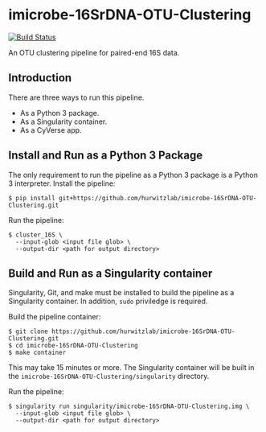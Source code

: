 # imicrobe-16SrDNA-OTU-Clustering

[![Build Status](https://travis-ci.org/hurwitzlab/imicrobe-16SrDNA-OTU-Clustering.svg?branch=develop)](https://travis-ci.org/hurwitzlab/imicrobe-16SrDNA-OTU-Clustering)

An OTU clustering pipeline for paired-end 16S data.

## Introduction

There are three ways to run this pipeline.

  + As a Python 3 package.
  + As a Singularity container.
  + As a CyVerse app.

## Install and Run as a Python 3 Package

The only requirement to run the pipeline as a Python 3 package is a Python 3 interpreter.
Install the pipeline:

```
$ pip install git+https://github.com/hurwitzlab/imicrobe-16SrDNA-OTU-Clustering.git
```

Run the pipeline:

```
$ cluster_16S \
  --input-glob <input file glob> \
  --output-dir <path for output directory>
```

## Build and Run as a Singularity container

Singularity, Git, and make must be installed to build the pipeline as a Singularity container.
In addition, `sudo` priviledge is required.

Build the pipeline container:

```
$ git clone https://github.com/hurwitzlab/imicrobe-16SrDNA-OTU-Clustering.git
$ cd imicrobe-16SrDNA-OTU-Clustering
$ make container
```
This may take 15 minutes or more. The Singularity container will be built in the `imicrobe-16SrDNA-OTU-Clustering/singularity` directory.

Run the pipeline:

```
$ singularity run singularity/imicrobe-16SrDNA-OTU-Clustering.img \
  --input-glob <input file glob> \
  --output-dir <path for output directory>
```
